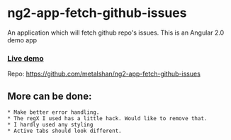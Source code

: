# ng2-app-fetch-github-issues
An application which will fetch github repo's issues. This is an Angular 2.0 demo app


### [Live demo](http://www.voidcanvas.com/demo/ng2-app-fetch-github-issues/)
Repo: https://github.com/metalshan/ng2-app-fetch-github-issues

## More can be done:
	* Make better error handling.
	* The regX I used has a little hack. Would like to remove that.
	* I hardly used any styling
	* Active tabs should look different.
